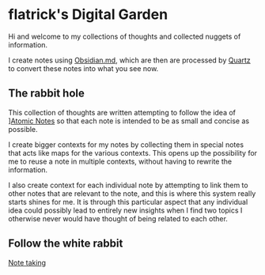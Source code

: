 # flatrick's Digital Garden

Hi and welcome to my collections of thoughts and collected nuggets of information.

I create notes using [Obsidian.md](https://www.obsidian.md), which are then are processed by [Quartz](https://github.com/jackyzha0/quartz) to convert these notes into what you see now.

## The rabbit hole
This collection of thoughts are written attempting to follow the idea of ][Atomic Notes](notes/Atomic%20Note.md) so that each note is intended to be as small and concise as possible.

I create bigger contexts for my notes by collecting them in special notes that acts like maps for the various contexts. This opens up the possibility for me to reuse a note in multiple contexts, without having to rewrite the information. 

I also create context for each individual note by attempting to link them to other notes that are relevant to the note, and this is where this system really starts shines for me. 
It is through this particular aspect that any individual idea could possibly lead to entirely new insights when I find two topics I otherwise never would have thought of being related to each other.

## Follow the white rabbit
[Note taking](moc/Note%20taking.md)
